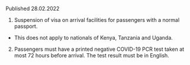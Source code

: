 Published 28.02.2022
1. Suspension of visa on arrival facilities for passengers with a normal passport.
- This does not apply to nationals of Kenya, Tanzania and Uganda.
2. Passengers must have a printed negative COVID-19 PCR test taken at most 72 hours before arrival. The test result must be in English.